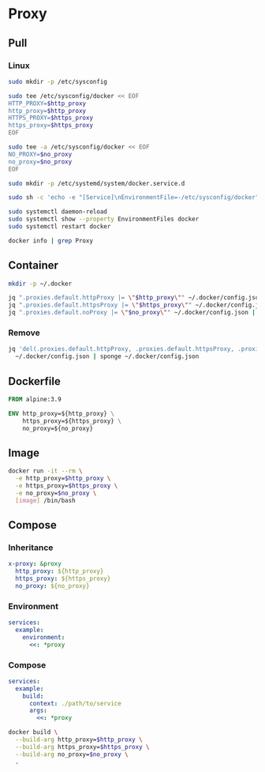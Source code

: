 # Proxy

## Pull

### Linux

```sh
sudo mkdir -p /etc/sysconfig
```

```sh
sudo tee /etc/sysconfig/docker << EOF
HTTP_PROXY=$http_proxy
http_proxy=$http_proxy
HTTPS_PROXY=$https_proxy
https_proxy=$https_proxy
EOF
```

```sh
sudo tee -a /etc/sysconfig/docker << EOF
NO_PROXY=$no_proxy
no_proxy=$no_proxy
EOF
```

```sh
sudo mkdir -p /etc/systemd/system/docker.service.d
```

```sh
sudo sh -c 'echo -e "[Service]\nEnvironmentFile=-/etc/sysconfig/docker" >> /etc/systemd/system/docker.service.d/http-proxy.conf'
```

```sh
sudo systemctl daemon-reload
sudo systemctl show --property EnvironmentFiles docker
sudo systemctl restart docker
```

```sh
docker info | grep Proxy
```

## Container

```sh
mkdir -p ~/.docker
```

```sh
jq ".proxies.default.httpProxy |= \"$http_proxy\"" ~/.docker/config.json | sponge ~/.docker/config.json
jq ".proxies.default.httpsProxy |= \"$https_proxy\"" ~/.docker/config.json | sponge ~/.docker/config.json
jq ".proxies.default.noProxy |= \"$no_proxy\"" ~/.docker/config.json | sponge ~/.docker/config.json
```

### Remove

```sh
jq 'del(.proxies.default.httpProxy, .proxies.default.httpsProxy, .proxies.default.noProxy)' \
  ~/.docker/config.json | sponge ~/.docker/config.json
```

## Dockerfile

```Dockerfile
FROM alpine:3.9

ENV http_proxy=${http_proxy} \
    https_proxy=${https_proxy} \
    no_proxy=${no_proxy}
```

## Image

```sh
docker run -it --rm \
  -e http_proxy=$http_proxy \
  -e https_proxy=$https_proxy \
  -e no_proxy=$no_proxy \
  [image] /bin/bash
```

## Compose

### Inheritance

```yml
x-proxy: &proxy
  http_proxy: ${http_proxy}
  https_proxy: ${https_proxy}
  no_proxy: ${no_proxy}
```

### Environment

```yml
services:
  example:
    environment:
      <<: *proxy
```

### Compose

```yml
services:
  example:
    build:
      context: ./path/to/service
      args:
        <<: *proxy
```

```sh
docker build \
  --build-arg http_proxy=$http_proxy \
  --build-arg https_proxy=$https_proxy \
  --build-arg no_proxy=$no_proxy \
  .
```
